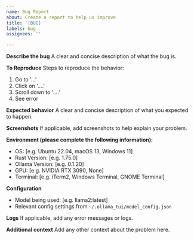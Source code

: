 ```yaml
---
name: Bug Report
about: Create a report to help us improve
title: '[BUG] '
labels: bug
assignees: ''

---
```


**Describe the bug**
A clear and concise description of what the bug is.

**To Reproduce**
Steps to reproduce the behavior:
1. Go to '...'
2. Click on '....'
3. Scroll down to '....'
4. See error

**Expected behavior**
A clear and concise description of what you expected to happen.

**Screenshots**
If applicable, add screenshots to help explain your problem.

**Environment (please complete the following information):**
 - OS: [e.g. Ubuntu 22.04, macOS 13, Windows 11]
 - Rust Version: [e.g. 1.75.0]
 - Ollama Version: [e.g. 0.1.20]
 - GPU: [e.g. NVIDIA RTX 3090, None]
 - Terminal: [e.g. iTerm2, Windows Terminal, GNOME Terminal]

**Configuration**
- Model being used: [e.g. llama2:latest]
- Relevant config settings from `~/.ollama_tui/model_config.json`

**Logs**
If applicable, add any error messages or logs.

**Additional context**
Add any other context about the problem here.
